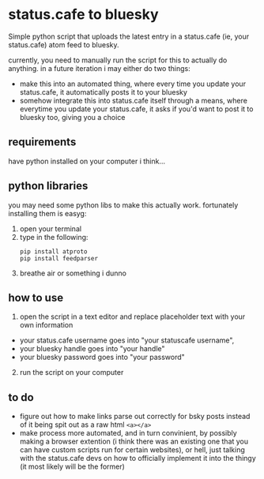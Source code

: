 # status.cafe to bluesky
Simple python script that uploads the latest entry in a status.cafe (ie, your status.cafe) atom feed to bluesky.

currently, you need to manually run the script for this to actually do anything. 
in a future iteration i may either do two things:
- make this into an automated thing, where every time you update your status.cafe, it automatically posts it to your bluesky
- somehow integrate this into status.cafe itself through a means, where everytime you update your status.cafe, it asks if you'd want to post it to bluesky too, giving you a choice

## requirements
have python installed on your computer i think...

python libraries
---
you may need some python libs to make this actually work. fortunately installing them is easyg:

1. open your terminal
2. type in the following:
   ```
   pip install atproto
   pip install feedparser
   ```
3. breathe air or something i dunno

## how to use
1. open the script in a text editor and replace placeholder text with your own information
- your status.cafe username goes into "your statuscafe username",
- your bluesky handle goes into "your handle"
- your bluesky password goes into "your password"
2. run the script on your computer

## to do
- figure out how to make links parse out correctly for bsky posts instead of it being spit out as a raw html `<a></a>`
- make process more automated, and in turn convinient, by possibly making a browser extention (i think there was an existing one that you can have custom scripts run for certain websites), or hell, just talking with the status.cafe devs on how to officially implement it into the thingy (it most likely will be the former)
